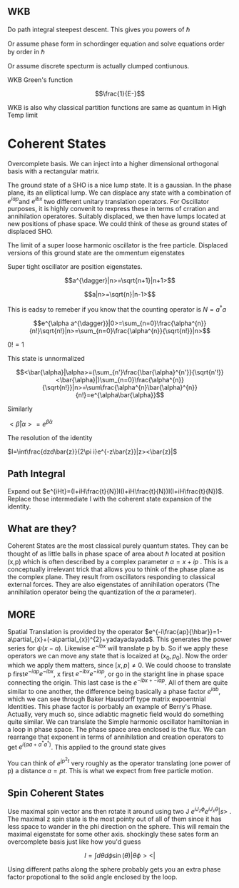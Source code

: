 WKB
---

Do path integral steepest descent. This gives you powers of $\hbar$

Or assume phase form in schordinger equation and solve equations order
by order in $\hbar$

Or assume discrete specturm is actually clumped contiunous.

WKB Green's function

$$\frac{1}{E-}$$

WKB is also why classical partition functions are same as quantum in
High Temp limit

Coherent States
===============

Overcomplete basis. We can inject into a higher dimensional orthogonal
basis with a rectangular matrix.

The ground state of a SHO is a nice lump state. It is a gaussian. In the
phase plane, its an elliptical lump. We can displace any state with a
combination of $e^{iap}$and $e^{ibx}$ two different unitary translation
operators. For Oscillator purposes, it is highly convenit to rexpress
these in terms of crration and annihilation operatores. Suitably
displaced, we then have lumps located at new positions of phase space.
We could think of these as ground states of displaced SHO.

The limit of a super loose harmonic oscillator is the free particle.
Displaced versions of this ground state are the ommentum eigenstates

Super tight oscillator are position eigenstates.

$$a^{\dagger}|n>=\sqrt{n+1}|n+1>$$

$$a|n>=\sqrt{n}|n-1>$$

This is eadsy to remeber if you know that the counting operator is
$N=a^{\dagger}a$

$$e^{\alpha a^{\dagger}}|0>=\sum_{n=0}\frac{\alpha^{n}}{n!}\sqrt{n!}|n>=\sum_{n=0}\frac{\alpha^{n}}{\sqrt{n!}}|n>$$

$0!=1$

This state is unnormalized

$$<\bar{\alpha}|\alpha>=(\sum_{n'}\frac{\bar{\alpha}^{n'}}{\sqrt{n'!}}<\bar{\alpha}|)\sum_{n=0}\frac{\alpha^{n}}{\sqrt{n!}}|n>=\sum\frac{\alpha^{n}\bar{\alpha}^{n}}{n!}=e^{\alpha\bar{\alpha}}$$

Similarly

$<\bar{\beta}|\alpha>=e^{\bar{\beta}\alpha}$

The resolution of the identity

$I=\int\frac{dzd\bar{z}}{2\pi i}e^{-z\bar{z}}|z><\bar{z}|$

Path Integral
-------------

Expand out
$e^{iHt}=(I+iH\frac{t}{N})I(I+iH\frac{t}{N})I(I+iH\frac{t}{N})$. Replace
those intermediate I with the coherent state expansion of the identity.

What are they?
--------------

Coherent States are the most classical purely quantum states. They can
be thought of as little balls in phase space of area about $\hbar$
located at position (x,p) which is often described by a complex
parameter $\alpha=x+ip$ . This is a conceptually irrelevant trick that
allows you to think of the phase plane as the complex plane. They result
from oscillators responding to classical external forces. They are also
eigenstates of annihilation operators (The annihilation operator being
the quantization of the $\alpha$ parameter).

MORE
----

Spatial Translation is provided by the operator
$e^{-i\frac{ap}{\hbar}}=1-a\partial_{x}+(-a\partial_{x})^{2}+yadayadayada$.
This generates the power series for $\psi(x-a)$. Likewise $e^{-ibx}$
will translate p by b. So if we apply these operators we can move any
state that is locaized at $(x_{0},p_{0})$. Now the order which we apply
them matters, since $[x,p]\ne0$. We could choose to translate p
first$e^{-iap}e^{-ibx}$, x first $e^{-ibx}e^{-iap}$, or go in the
staright line in phase space connecting the origin. This last case is
the $e^{-ibx+-iap}$. All of them are quite similar to one another, the
difference being basically a phase factor $e^{iab}$, which we can see
through Baker Hausdorff type matrix expoentnial Identities. This phase
factor is porbably an example of Berry's Phase. Actually, very much so,
since adiabtic magnetic field would do something quite similar. We can
translate the Simple harmonic oscillator hamiltonian in a loop in phase
space. The phase space area enclosed is the flux. We can rearrange that
exponent in terms of annihilation and creation operators to get
$e^{i(\alpha a+\alpha^{*}a^{\dagger})}$. This applied to the ground
state gives

You can think of $e^{ip^{2}t}$ very roughly as the operator translating
(one power of p) a distance $a=pt$. This is what we expect from free
particle motion.

Spin Coherent States
--------------------

Use maximal spin vector ans then rotate it around using two J
$e^{iJ_{z}\phi}e^{iJ_{x}\theta}|s>$ . The maximal z spin state is the
most pointy out of all of them since it has less space to wander in the
phi direction on the sphere. This will remain the maximal eigenstate for
some other axis. shockingly these sates form an overcomplete basis just
like how you'd guess

$$I=\int d\theta d\phi\sin(\theta)|\theta\phi><|$$

Using different paths along the sphere probably gets you an extra phase
factor propotional to the solid angle enclosed by the loop.
